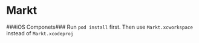 Markt
=====

###iOS Componets###
Run `pod install` first.
Then use `Markt.xcworkspace` instead of `Markt.xcodeproj`
